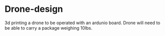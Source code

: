 # Drone-design
3d printing a drone to be operated with an ardunio board. Drone will need to be able to carry a package weighing 10lbs. 

